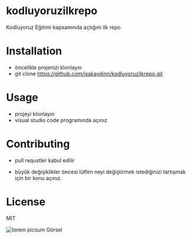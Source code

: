 # kodluyoruzilkrepo
Kodluyoruz Eğitimi kapsamında açtığım ilk repo

# Installation
- öncelikle projenizi klonlayın  
- git clone https://github.com/isakaydinn/kodluyoruzilkrepo.git

# Usage 
- projeyi klonlayın 
- visual studio code programında açınız 

# Contributing 
- pull requstler kabul edilir
* büyük değişiklikler öncesi lütfen neyi değiştirmek istediğinizi tartışmak için bir konu açınız.

# License
MIT 

![lorem picsum Görsel](https://picsum.photos/200/300)